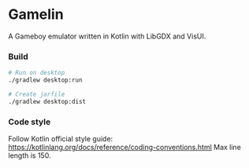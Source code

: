 # Gamelin

A Gameboy emulator written in Kotlin with LibGDX and VisUI.

### Build

``` bash
# Run on desktop
./gradlew desktop:run

# Create jarfile
./gradlew desktop:dist
```

### Code style

Follow Kotlin official style guide: https://kotlinlang.org/docs/reference/coding-conventions.html
Max line length is 150.
